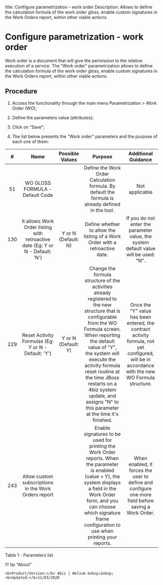 title: Configure parametrization - work order
Description: Allows to define the calculation formula of the work order gloss, enable custom signatures in the Work Orders report, within other viable actions.
# Configure parametrization - work order

Work order is a document that will give the permission to the relative execution
of a service. The "Work order" parametrization allows to define the calculation
formula of the work order gloss, enable custom signatures in the Work Orders
report, within other viable actions.

Procedure
-------------

1.  Access the functionality through the main menu Parametrization \> Work Order
    (WO);

2.  Define the parameters value (attributes);

3.  Click on "Save";

4.  The list below presents the "Work order" parameters and the purpose of each
    one of them:

|  #  |                                      Name                                      |   Possible Values   |                                                                                                                                                                              Purpose                                                                                                                                                                             |                                                                Additional Guidance                                                               |
|:---:|:------------------------------------------------------------------------------:|:-------------------:|:----------------------------------------------------------------------------------------------------------------------------------------------------------------------------------------------------------------------------------------------------------------------------------------------------------------------------------------------------------------:|:------------------------------------------------------------------------------------------------------------------------------------------------:|
|  51 |                         WO GLOSS FORMULA - Default Code                        |                     |                                                                                                                                 Define the Work Order Calculation formula. By default the formula is already defined in the tool.                                                                                                                                |                                                                  Not applicable                                                                  |
| 130 | It allows Work Order listing with retroactive date (Eg: Y or N - Default: 'N') | Y or N (Default: N) |                                                                                                                                           Define whether to allow the listing of a Work Order with a retroactive date.                                                                                                                                           |                               If you do not enter the parameter value, the system default value will be used: "N".                               |
| 229 |               Reset Activity Formulas (Eg: Y or N - Default: 'Y')              | Y or N (Default: Y) | Change the formula structure of the activities already registered to the new structure that is configurable from the WO Formula screen. When reporting the default value of "Y", the system will execute the activity formula reset routine at the time JBoss restarts on a 4biz system update, and assigns "N" to this parameter at the time it's finished. | Once the "Y" value has been entered, the contract activity formula, not yet configured, will be in accordance with the new WO Formula structure. |
| 243 |              Allow custom subscriptions in the Work Orders report              |                     |                                                    Enable signatures to be used for printing the Work Order reports. When the parameter is enabled (value = Y), the system displays a field in the Work Order form, and you can choose which signature frame configuration to use when printing your reports.                                                    |                        When enabled, it forces the user to define and configure one more field before saving a Work Order.                       |

Table 1 - Parameters list

!!! tip "About"

    <b>Product/Version:</b> 4biz | Helium &nbsp;&nbsp;
    <b>Updated:</b>11/03/2020
